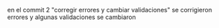 en el commit 2 "corregir errores y cambiar validaciones" se corrigieron errores y algunas validaciones se cambiaron 
